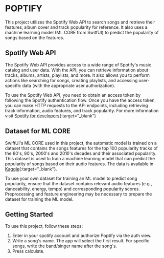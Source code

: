 # POPTIFY

This project utilizes the Spotify Web API to search songs and retrieve their features, album cover and track popularity for reference. It also uses a machine learning model (ML CORE from SwitfUI) to predict the popularity of songs based on the features.

## Spotify Web API

The Spotify Web API provides access to a wide range of Spotify's music catalog and user data. With the API, you can retrieve information about tracks, albums, artists, playlists, and more. It also allows you to perform actions like searching for songs, creating playlists, and accessing user-specific data (with the appropriate user authorization).

To use the Spotify Web API, you need to obtain an access token by following the Spotify authentication flow. Once you have the access token, you can make HTTP requests to the API endpoints, including retrieving track information, audio features, and track popularity.
For more information visit [Spotify for developers](https://developer.spotify.com/documentation/web-api){:target="_blank"}

## Dataset for ML CORE

SwiftUI's ML CORE used in this project, the automatic model is trained on a dataset that contains the songs features for the top 100 popularity tracks of the 80's, 90's, 2000's and 2010's decades and their associated popularity. This dataset is used to train a machine learning model that can predict the popularity of songs based on their audio features.
The data is available in [Kaggle](https://www.kaggle.com/datasets/cnic92/spotify-past-decades-songs-50s10s?select=2010.csv){:target="_blank"}.


To use your own dataset for training an ML model to predict song popularity, ensure that the dataset contains relevant audio features (e.g., danceability, energy, tempo) and corresponding popularity scores. Preprocessing and feature engineering may be necessary to prepare the dataset for training the ML model.

## Getting Started

To use this project, follow these steps:

1. Enter in your spotify account and authorize Poptify via the auth view.
2. Write a song's name. The app will select the first result. For specific songs, write the band/singer name after the song's.
3. Press calculate. 
